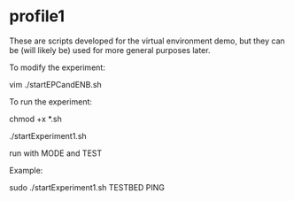 # profile1

These are scripts developed for the virtual environment demo, but they can be (will likely be) 
used for more general purposes later.

To modify the experiment:

vim ./startEPCandENB.sh


To run the experiment:

chmod +x *.sh

./startExperiment1.sh


run with MODE and TEST


Example:

sudo ./startExperiment1.sh TESTBED PING
